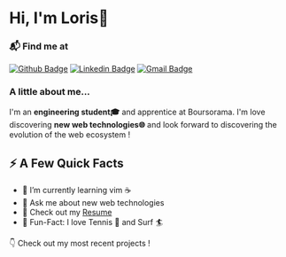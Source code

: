 <h1> Hi, I'm Loris👋</h1>
</h1>

### 📬 Find me at
[![Github Badge](http://img.shields.io/badge/-Github-black?style=flat-square&logo=github&link=https://github.com/lorisalx/)](https://github.com/lorisalx/) 
[![Linkedin Badge](https://img.shields.io/badge/-LinkedIn-blue?style=flat-square&logo=Linkedin&logoColor=white&link=https://www.linkedin.com/in/loris-alexandre/)](https://www.linkedin.com/in/loris-alexandre)
[![Gmail Badge](https://img.shields.io/badge/-Gmail-d14836?style=flat-square&logo=Gmail&logoColor=white&link=mailto:loris.alexandre@orange.fr)](mailto:loris.alexandre@orange.fr)


### A little about me... 
I'm an **engineering student🎓** and apprentice at Boursorama. I'm love discovering **new web technologies🌐** and look forward to discovering the evolution of the web ecosystem !



## ⚡️ A Few Quick Facts

- 🌱 I’m currently learning vim ☕
- 💬 Ask me about new web technologies
- 📙 Check out my [Resume](https://www.linkedin.com/in/loris-alexandre/)
- 🎉 Fun-Fact: I love Tennis 🎾 and Surf 🏄

👇 Check out my most recent projects ! 

